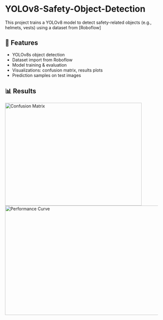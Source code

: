 # YOLOv8-Safety-Object-Detection
This project trains a YOLOv8 model to detect safety-related objects (e.g., helmets, vests) using a dataset from [Roboflow]

## 📌 Features
- YOLOv8s object detection
- Dataset import from Roboflow
- Model training & evaluation
- Visualizations: confusion matrix, results plots
- Prediction samples on test images

## 📊 Results
<img width="450" height="338" alt="Confusion Matrix" src="https://github.com/user-attachments/assets/527c5e32-3faf-4625-bf96-c872c8d46e1c" /><img width="720" height="360" alt="Performance Curve" src="https://github.com/user-attachments/assets/3a23746f-df93-4132-b514-1c958253de30" />



